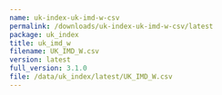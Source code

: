 ```yaml
---
name: uk-index-uk-imd-w-csv
permalink: /downloads/uk-index-uk-imd-w-csv/latest
package: uk_index
title: uk_imd_w
filename: UK_IMD_W.csv
version: latest
full_version: 3.1.0
file: /data/uk_index/latest/UK_IMD_W.csv
---
```

